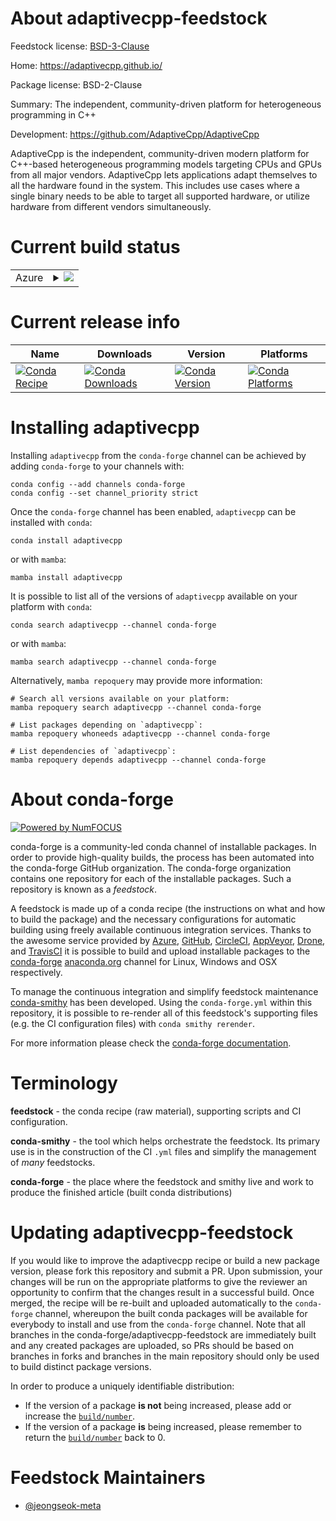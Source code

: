 About adaptivecpp-feedstock
===========================

Feedstock license: [BSD-3-Clause](https://github.com/conda-forge/adaptivecpp-feedstock/blob/main/LICENSE.txt)

Home: https://adaptivecpp.github.io/

Package license: BSD-2-Clause

Summary: The independent, community-driven platform for heterogeneous programming in C++

Development: https://github.com/AdaptiveCpp/AdaptiveCpp

AdaptiveCpp is the independent, community-driven modern platform for
C++-based heterogeneous programming models targeting CPUs and GPUs from all
major vendors. AdaptiveCpp lets applications adapt themselves to all the
hardware found in the system. This includes use cases where a single binary
needs to be able to target all supported hardware, or utilize hardware from
different vendors simultaneously.


Current build status
====================


<table>
    
  <tr>
    <td>Azure</td>
    <td>
      <details>
        <summary>
          <a href="https://dev.azure.com/conda-forge/feedstock-builds/_build/latest?definitionId=24615&branchName=main">
            <img src="https://dev.azure.com/conda-forge/feedstock-builds/_apis/build/status/adaptivecpp-feedstock?branchName=main">
          </a>
        </summary>
        <table>
          <thead><tr><th>Variant</th><th>Status</th></tr></thead>
          <tbody><tr>
              <td>linux_64_c_compiler_version13cuda_compilerNonecuda_compiler_versionNonecxx_compiler_version13llvm_version16</td>
              <td>
                <a href="https://dev.azure.com/conda-forge/feedstock-builds/_build/latest?definitionId=24615&branchName=main">
                  <img src="https://dev.azure.com/conda-forge/feedstock-builds/_apis/build/status/adaptivecpp-feedstock?branchName=main&jobName=linux&configuration=linux%20linux_64_c_compiler_version13cuda_compilerNonecuda_compiler_versionNonecxx_compiler_version13llvm_version16" alt="variant">
                </a>
              </td>
            </tr><tr>
              <td>linux_64_c_compiler_version13cuda_compilerNonecuda_compiler_versionNonecxx_compiler_version13llvm_version17</td>
              <td>
                <a href="https://dev.azure.com/conda-forge/feedstock-builds/_build/latest?definitionId=24615&branchName=main">
                  <img src="https://dev.azure.com/conda-forge/feedstock-builds/_apis/build/status/adaptivecpp-feedstock?branchName=main&jobName=linux&configuration=linux%20linux_64_c_compiler_version13cuda_compilerNonecuda_compiler_versionNonecxx_compiler_version13llvm_version17" alt="variant">
                </a>
              </td>
            </tr><tr>
              <td>linux_64_c_compiler_version13cuda_compilerNonecuda_compiler_versionNonecxx_compiler_version13llvm_version18</td>
              <td>
                <a href="https://dev.azure.com/conda-forge/feedstock-builds/_build/latest?definitionId=24615&branchName=main">
                  <img src="https://dev.azure.com/conda-forge/feedstock-builds/_apis/build/status/adaptivecpp-feedstock?branchName=main&jobName=linux&configuration=linux%20linux_64_c_compiler_version13cuda_compilerNonecuda_compiler_versionNonecxx_compiler_version13llvm_version18" alt="variant">
                </a>
              </td>
            </tr><tr>
              <td>linux_64_c_compiler_version13cuda_compilercuda-nvcccuda_compiler_version12.6cxx_compiler_version13llvm_version16</td>
              <td>
                <a href="https://dev.azure.com/conda-forge/feedstock-builds/_build/latest?definitionId=24615&branchName=main">
                  <img src="https://dev.azure.com/conda-forge/feedstock-builds/_apis/build/status/adaptivecpp-feedstock?branchName=main&jobName=linux&configuration=linux%20linux_64_c_compiler_version13cuda_compilercuda-nvcccuda_compiler_version12.6cxx_compiler_version13llvm_version16" alt="variant">
                </a>
              </td>
            </tr><tr>
              <td>linux_64_c_compiler_version13cuda_compilercuda-nvcccuda_compiler_version12.6cxx_compiler_version13llvm_version17</td>
              <td>
                <a href="https://dev.azure.com/conda-forge/feedstock-builds/_build/latest?definitionId=24615&branchName=main">
                  <img src="https://dev.azure.com/conda-forge/feedstock-builds/_apis/build/status/adaptivecpp-feedstock?branchName=main&jobName=linux&configuration=linux%20linux_64_c_compiler_version13cuda_compilercuda-nvcccuda_compiler_version12.6cxx_compiler_version13llvm_version17" alt="variant">
                </a>
              </td>
            </tr><tr>
              <td>linux_64_c_compiler_version13cuda_compilercuda-nvcccuda_compiler_version12.6cxx_compiler_version13llvm_version18</td>
              <td>
                <a href="https://dev.azure.com/conda-forge/feedstock-builds/_build/latest?definitionId=24615&branchName=main">
                  <img src="https://dev.azure.com/conda-forge/feedstock-builds/_apis/build/status/adaptivecpp-feedstock?branchName=main&jobName=linux&configuration=linux%20linux_64_c_compiler_version13cuda_compilercuda-nvcccuda_compiler_version12.6cxx_compiler_version13llvm_version18" alt="variant">
                </a>
              </td>
            </tr><tr>
              <td>linux_aarch64_c_compiler_version13cuda_compilerNonecuda_compiler_versionNonecxx_compiler_version13llvm_version16</td>
              <td>
                <a href="https://dev.azure.com/conda-forge/feedstock-builds/_build/latest?definitionId=24615&branchName=main">
                  <img src="https://dev.azure.com/conda-forge/feedstock-builds/_apis/build/status/adaptivecpp-feedstock?branchName=main&jobName=linux&configuration=linux%20linux_aarch64_c_compiler_version13cuda_compilerNonecuda_compiler_versionNonecxx_compiler_version13llvm_version16" alt="variant">
                </a>
              </td>
            </tr><tr>
              <td>linux_aarch64_c_compiler_version13cuda_compilerNonecuda_compiler_versionNonecxx_compiler_version13llvm_version17</td>
              <td>
                <a href="https://dev.azure.com/conda-forge/feedstock-builds/_build/latest?definitionId=24615&branchName=main">
                  <img src="https://dev.azure.com/conda-forge/feedstock-builds/_apis/build/status/adaptivecpp-feedstock?branchName=main&jobName=linux&configuration=linux%20linux_aarch64_c_compiler_version13cuda_compilerNonecuda_compiler_versionNonecxx_compiler_version13llvm_version17" alt="variant">
                </a>
              </td>
            </tr><tr>
              <td>linux_aarch64_c_compiler_version13cuda_compilerNonecuda_compiler_versionNonecxx_compiler_version13llvm_version18</td>
              <td>
                <a href="https://dev.azure.com/conda-forge/feedstock-builds/_build/latest?definitionId=24615&branchName=main">
                  <img src="https://dev.azure.com/conda-forge/feedstock-builds/_apis/build/status/adaptivecpp-feedstock?branchName=main&jobName=linux&configuration=linux%20linux_aarch64_c_compiler_version13cuda_compilerNonecuda_compiler_versionNonecxx_compiler_version13llvm_version18" alt="variant">
                </a>
              </td>
            </tr><tr>
              <td>linux_aarch64_c_compiler_version13cuda_compilercuda-nvcccuda_compiler_version12.6cxx_compiler_version13llvm_version16</td>
              <td>
                <a href="https://dev.azure.com/conda-forge/feedstock-builds/_build/latest?definitionId=24615&branchName=main">
                  <img src="https://dev.azure.com/conda-forge/feedstock-builds/_apis/build/status/adaptivecpp-feedstock?branchName=main&jobName=linux&configuration=linux%20linux_aarch64_c_compiler_version13cuda_compilercuda-nvcccuda_compiler_version12.6cxx_compiler_version13llvm_version16" alt="variant">
                </a>
              </td>
            </tr><tr>
              <td>linux_aarch64_c_compiler_version13cuda_compilercuda-nvcccuda_compiler_version12.6cxx_compiler_version13llvm_version17</td>
              <td>
                <a href="https://dev.azure.com/conda-forge/feedstock-builds/_build/latest?definitionId=24615&branchName=main">
                  <img src="https://dev.azure.com/conda-forge/feedstock-builds/_apis/build/status/adaptivecpp-feedstock?branchName=main&jobName=linux&configuration=linux%20linux_aarch64_c_compiler_version13cuda_compilercuda-nvcccuda_compiler_version12.6cxx_compiler_version13llvm_version17" alt="variant">
                </a>
              </td>
            </tr><tr>
              <td>linux_aarch64_c_compiler_version13cuda_compilercuda-nvcccuda_compiler_version12.6cxx_compiler_version13llvm_version18</td>
              <td>
                <a href="https://dev.azure.com/conda-forge/feedstock-builds/_build/latest?definitionId=24615&branchName=main">
                  <img src="https://dev.azure.com/conda-forge/feedstock-builds/_apis/build/status/adaptivecpp-feedstock?branchName=main&jobName=linux&configuration=linux%20linux_aarch64_c_compiler_version13cuda_compilercuda-nvcccuda_compiler_version12.6cxx_compiler_version13llvm_version18" alt="variant">
                </a>
              </td>
            </tr><tr>
              <td>osx_64_llvm_version16</td>
              <td>
                <a href="https://dev.azure.com/conda-forge/feedstock-builds/_build/latest?definitionId=24615&branchName=main">
                  <img src="https://dev.azure.com/conda-forge/feedstock-builds/_apis/build/status/adaptivecpp-feedstock?branchName=main&jobName=osx&configuration=osx%20osx_64_llvm_version16" alt="variant">
                </a>
              </td>
            </tr><tr>
              <td>osx_64_llvm_version17</td>
              <td>
                <a href="https://dev.azure.com/conda-forge/feedstock-builds/_build/latest?definitionId=24615&branchName=main">
                  <img src="https://dev.azure.com/conda-forge/feedstock-builds/_apis/build/status/adaptivecpp-feedstock?branchName=main&jobName=osx&configuration=osx%20osx_64_llvm_version17" alt="variant">
                </a>
              </td>
            </tr><tr>
              <td>osx_64_llvm_version18</td>
              <td>
                <a href="https://dev.azure.com/conda-forge/feedstock-builds/_build/latest?definitionId=24615&branchName=main">
                  <img src="https://dev.azure.com/conda-forge/feedstock-builds/_apis/build/status/adaptivecpp-feedstock?branchName=main&jobName=osx&configuration=osx%20osx_64_llvm_version18" alt="variant">
                </a>
              </td>
            </tr><tr>
              <td>osx_arm64_llvm_version16</td>
              <td>
                <a href="https://dev.azure.com/conda-forge/feedstock-builds/_build/latest?definitionId=24615&branchName=main">
                  <img src="https://dev.azure.com/conda-forge/feedstock-builds/_apis/build/status/adaptivecpp-feedstock?branchName=main&jobName=osx&configuration=osx%20osx_arm64_llvm_version16" alt="variant">
                </a>
              </td>
            </tr><tr>
              <td>osx_arm64_llvm_version17</td>
              <td>
                <a href="https://dev.azure.com/conda-forge/feedstock-builds/_build/latest?definitionId=24615&branchName=main">
                  <img src="https://dev.azure.com/conda-forge/feedstock-builds/_apis/build/status/adaptivecpp-feedstock?branchName=main&jobName=osx&configuration=osx%20osx_arm64_llvm_version17" alt="variant">
                </a>
              </td>
            </tr><tr>
              <td>osx_arm64_llvm_version18</td>
              <td>
                <a href="https://dev.azure.com/conda-forge/feedstock-builds/_build/latest?definitionId=24615&branchName=main">
                  <img src="https://dev.azure.com/conda-forge/feedstock-builds/_apis/build/status/adaptivecpp-feedstock?branchName=main&jobName=osx&configuration=osx%20osx_arm64_llvm_version18" alt="variant">
                </a>
              </td>
            </tr><tr>
              <td>win_64_cuda_compilerNonecuda_compiler_versionNonellvm_version16</td>
              <td>
                <a href="https://dev.azure.com/conda-forge/feedstock-builds/_build/latest?definitionId=24615&branchName=main">
                  <img src="https://dev.azure.com/conda-forge/feedstock-builds/_apis/build/status/adaptivecpp-feedstock?branchName=main&jobName=win&configuration=win%20win_64_cuda_compilerNonecuda_compiler_versionNonellvm_version16" alt="variant">
                </a>
              </td>
            </tr><tr>
              <td>win_64_cuda_compilerNonecuda_compiler_versionNonellvm_version17</td>
              <td>
                <a href="https://dev.azure.com/conda-forge/feedstock-builds/_build/latest?definitionId=24615&branchName=main">
                  <img src="https://dev.azure.com/conda-forge/feedstock-builds/_apis/build/status/adaptivecpp-feedstock?branchName=main&jobName=win&configuration=win%20win_64_cuda_compilerNonecuda_compiler_versionNonellvm_version17" alt="variant">
                </a>
              </td>
            </tr><tr>
              <td>win_64_cuda_compilerNonecuda_compiler_versionNonellvm_version18</td>
              <td>
                <a href="https://dev.azure.com/conda-forge/feedstock-builds/_build/latest?definitionId=24615&branchName=main">
                  <img src="https://dev.azure.com/conda-forge/feedstock-builds/_apis/build/status/adaptivecpp-feedstock?branchName=main&jobName=win&configuration=win%20win_64_cuda_compilerNonecuda_compiler_versionNonellvm_version18" alt="variant">
                </a>
              </td>
            </tr><tr>
              <td>win_64_cuda_compilercuda-nvcccuda_compiler_version12.6llvm_version16</td>
              <td>
                <a href="https://dev.azure.com/conda-forge/feedstock-builds/_build/latest?definitionId=24615&branchName=main">
                  <img src="https://dev.azure.com/conda-forge/feedstock-builds/_apis/build/status/adaptivecpp-feedstock?branchName=main&jobName=win&configuration=win%20win_64_cuda_compilercuda-nvcccuda_compiler_version12.6llvm_version16" alt="variant">
                </a>
              </td>
            </tr><tr>
              <td>win_64_cuda_compilercuda-nvcccuda_compiler_version12.6llvm_version17</td>
              <td>
                <a href="https://dev.azure.com/conda-forge/feedstock-builds/_build/latest?definitionId=24615&branchName=main">
                  <img src="https://dev.azure.com/conda-forge/feedstock-builds/_apis/build/status/adaptivecpp-feedstock?branchName=main&jobName=win&configuration=win%20win_64_cuda_compilercuda-nvcccuda_compiler_version12.6llvm_version17" alt="variant">
                </a>
              </td>
            </tr><tr>
              <td>win_64_cuda_compilercuda-nvcccuda_compiler_version12.6llvm_version18</td>
              <td>
                <a href="https://dev.azure.com/conda-forge/feedstock-builds/_build/latest?definitionId=24615&branchName=main">
                  <img src="https://dev.azure.com/conda-forge/feedstock-builds/_apis/build/status/adaptivecpp-feedstock?branchName=main&jobName=win&configuration=win%20win_64_cuda_compilercuda-nvcccuda_compiler_version12.6llvm_version18" alt="variant">
                </a>
              </td>
            </tr>
          </tbody>
        </table>
      </details>
    </td>
  </tr>
</table>

Current release info
====================

| Name | Downloads | Version | Platforms |
| --- | --- | --- | --- |
| [![Conda Recipe](https://img.shields.io/badge/recipe-adaptivecpp-green.svg)](https://anaconda.org/conda-forge/adaptivecpp) | [![Conda Downloads](https://img.shields.io/conda/dn/conda-forge/adaptivecpp.svg)](https://anaconda.org/conda-forge/adaptivecpp) | [![Conda Version](https://img.shields.io/conda/vn/conda-forge/adaptivecpp.svg)](https://anaconda.org/conda-forge/adaptivecpp) | [![Conda Platforms](https://img.shields.io/conda/pn/conda-forge/adaptivecpp.svg)](https://anaconda.org/conda-forge/adaptivecpp) |

Installing adaptivecpp
======================

Installing `adaptivecpp` from the `conda-forge` channel can be achieved by adding `conda-forge` to your channels with:

```
conda config --add channels conda-forge
conda config --set channel_priority strict
```

Once the `conda-forge` channel has been enabled, `adaptivecpp` can be installed with `conda`:

```
conda install adaptivecpp
```

or with `mamba`:

```
mamba install adaptivecpp
```

It is possible to list all of the versions of `adaptivecpp` available on your platform with `conda`:

```
conda search adaptivecpp --channel conda-forge
```

or with `mamba`:

```
mamba search adaptivecpp --channel conda-forge
```

Alternatively, `mamba repoquery` may provide more information:

```
# Search all versions available on your platform:
mamba repoquery search adaptivecpp --channel conda-forge

# List packages depending on `adaptivecpp`:
mamba repoquery whoneeds adaptivecpp --channel conda-forge

# List dependencies of `adaptivecpp`:
mamba repoquery depends adaptivecpp --channel conda-forge
```


About conda-forge
=================

[![Powered by
NumFOCUS](https://img.shields.io/badge/powered%20by-NumFOCUS-orange.svg?style=flat&colorA=E1523D&colorB=007D8A)](https://numfocus.org)

conda-forge is a community-led conda channel of installable packages.
In order to provide high-quality builds, the process has been automated into the
conda-forge GitHub organization. The conda-forge organization contains one repository
for each of the installable packages. Such a repository is known as a *feedstock*.

A feedstock is made up of a conda recipe (the instructions on what and how to build
the package) and the necessary configurations for automatic building using freely
available continuous integration services. Thanks to the awesome service provided by
[Azure](https://azure.microsoft.com/en-us/services/devops/), [GitHub](https://github.com/),
[CircleCI](https://circleci.com/), [AppVeyor](https://www.appveyor.com/),
[Drone](https://cloud.drone.io/welcome), and [TravisCI](https://travis-ci.com/)
it is possible to build and upload installable packages to the
[conda-forge](https://anaconda.org/conda-forge) [anaconda.org](https://anaconda.org/)
channel for Linux, Windows and OSX respectively.

To manage the continuous integration and simplify feedstock maintenance
[conda-smithy](https://github.com/conda-forge/conda-smithy) has been developed.
Using the ``conda-forge.yml`` within this repository, it is possible to re-render all of
this feedstock's supporting files (e.g. the CI configuration files) with ``conda smithy rerender``.

For more information please check the [conda-forge documentation](https://conda-forge.org/docs/).

Terminology
===========

**feedstock** - the conda recipe (raw material), supporting scripts and CI configuration.

**conda-smithy** - the tool which helps orchestrate the feedstock.
                   Its primary use is in the construction of the CI ``.yml`` files
                   and simplify the management of *many* feedstocks.

**conda-forge** - the place where the feedstock and smithy live and work to
                  produce the finished article (built conda distributions)


Updating adaptivecpp-feedstock
==============================

If you would like to improve the adaptivecpp recipe or build a new
package version, please fork this repository and submit a PR. Upon submission,
your changes will be run on the appropriate platforms to give the reviewer an
opportunity to confirm that the changes result in a successful build. Once
merged, the recipe will be re-built and uploaded automatically to the
`conda-forge` channel, whereupon the built conda packages will be available for
everybody to install and use from the `conda-forge` channel.
Note that all branches in the conda-forge/adaptivecpp-feedstock are
immediately built and any created packages are uploaded, so PRs should be based
on branches in forks and branches in the main repository should only be used to
build distinct package versions.

In order to produce a uniquely identifiable distribution:
 * If the version of a package **is not** being increased, please add or increase
   the [``build/number``](https://docs.conda.io/projects/conda-build/en/latest/resources/define-metadata.html#build-number-and-string).
 * If the version of a package **is** being increased, please remember to return
   the [``build/number``](https://docs.conda.io/projects/conda-build/en/latest/resources/define-metadata.html#build-number-and-string)
   back to 0.

Feedstock Maintainers
=====================

* [@jeongseok-meta](https://github.com/jeongseok-meta/)

